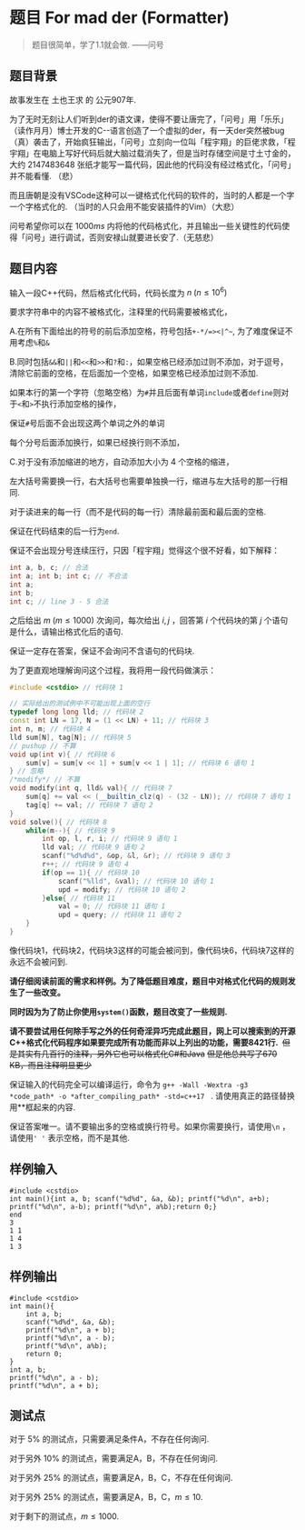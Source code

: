 # 题目 For mad der (Formatter)

> 题目很简单，学了1.1就会做. ——问号

## 题目背景

故事发生在 土也王求 的 公元907年.

为了无时无刻让人们听到der的语文课，使得不要让唐完了，「问号」用「乐乐」（读作月月）博士开发的C--语言创造了一个虚拟的der，有一天der突然被bug（真）袭击了，开始疯狂输出，「问号」立刻向一位叫「程宇翔」的巨佬求救，「程宇翔」在电脑上写好代码后就大脑过载消失了，但是当时存储空间是寸土寸金的，大约 $2147483648$ 张纸才能写一篇代码，因此他的代码没有经过格式化，「问号」并不能看懂. （悲）

而且唐朝是没有VSCode这种可以一键格式化代码的软件的，当时的人都是一个字一个字格式化的. （当时的人只会用不能安装插件的Vim）（大悲）

问号希望你可以在 $1000ms$ 内将他的代码格式化，并且输出一些关键性的代码使得「问号」进行调试，否则安禄山就要进长安了.（无慈悲）

## 题目内容

输入一段C++代码，然后格式化代码，代码长度为 $n\;(n\le10^6)$

要求字符串中的内容不被格式化，注释里的代码需要被格式化，

A.在所有下面给出的符号的前后添加空格，符号包括`+-*/=><|^~`, 为了难度保证不用考虑`%`和`&`

B.同时包括`&&`和`||`和`<<`和`>>`和`?`和`:`，如果空格已经添加过则不添加，对于逗号，清除它前面的空格，在后面加一个空格，如果空格已经添加过则不添加.

如果本行的第一个字符（忽略空格）为`#`并且后面有单词`include`或者`define`则对于`<`和`>`不执行添加空格的操作，

保证`#`号后面不会出现这两个单词之外的单词

每个分号后面添加换行，如果已经换行则不添加，

C.对于没有添加缩进的地方，自动添加大小为 $4$ 个空格的缩进，

左大括号需要换一行，右大括号也需要单独换一行，缩进与左大括号的那一行相同.

对于读进来的每一行（而不是代码的每一行）清除最前面和最后面的空格.

保证在代码结束的后一行为`end`.

保证不会出现分号连续压行，只因「程宇翔」觉得这个很不好看，如下解释：

```cpp
int a, b, c; // 合法
int a; int b; int c; // 不合法
int a;
int b;
int c; // line 3 - 5 合法
```





之后给出 $m\;(m\le 1000)$ 次询问，每次给出 $i,j$ ，回答第 $i$ 个代码块的第 $j$ 个语句是什么，请输出格式化后的语句.

保证一定存在答案，保证不会询问不含语句的代码块.

为了更直观地理解询问这个过程，我将用一段代码做演示：

```cpp
#include <cstdio> // 代码块 1

// 实际给出的测试例中不可能出现上面的空行
typedef long long lld; // 代码块 2
const int LN = 17, N = (1 << LN) + 11; // 代码块 3
int n, m; // 代码块 4
lld sum[N], tag[N]; // 代码块 5
// pushup // 不算
void up(int v){ // 代码块 6
	sum[v] = sum[v << 1] + sum[v << 1 | 1]; // 代码块 6 语句 1
} // 忽略
/*modify*/ // 不算
void modify(int q, lld& val){ // 代码块 7
	sum[q] += val << (__builtin_clz(q) - (32 - LN)); // 代码块 7 语句 1
	tag[q] += val; // 代码块 7 语句 2
}
void solve(){ // 代码块 8
	while(m--){ // 代码块 9
		int op, l, r, i; // 代码块 9 语句 1
		lld val; // 代码块 9 语句 2
		scanf("%d%d%d", &op, &l, &r); // 代码块 9 语句 3
		r++; // 代码块 9 语句 4
		if(op == 1){ // 代码块 10
			scanf("%lld", &val); // 代码块 10 语句 1
			upd = modify; // 代码块 10 语句 2
		}else{ // 代码块 11
			val = 0; // 代码块 11 语句 1
			upd = query; // 代码块 11 语句 2
    }
}

```

像代码块1，代码块2，代码块3这样的可能会被问到，像代码块6，代码块7这样的永远不会被问到.

<b>请仔细阅读前面的需求和样例。为了降低题目难度，题目中对格式化代码的规则发生了一些改变。</b>

<b>同时因为为了防止你使用`system()`函数，题目改变了一些规则.</b>

<b>请不要尝试用任何除手写之外的任何奇淫异巧完成此题目，网上可以搜索到的开源C++格式化代码程序如果要完成所有功能而非以上列出的功能，需要8421行. </b> <del>但是其实有几百行的注释，另外它也可以格式化C#和Java</del> <del>但是他总共写了670 KB，而且注释明显更少</del>

保证输入的代码完全可以编译运行，命令为 `g++ -Wall -Wextra -g3 *code_path* -o *after_compiling_path* -std=c++17 ` . 请使用真正的路径替换用**框起来的内容.

保证答案唯一。请不要输出多的空格或换行符号。如果你需要换行，请使用`\n` ，请使用`' '` 表示空格，而不是其他.

## 样例输入

```
#include <cstdio>
int main(){int a, b; scanf("%d%d", &a, &b); printf("%d\n", a+b); printf("%d\n", a-b); printf("%d\n", a%b);return 0;}
end
3
1 1
1 4
1 3
```

## 样例输出

```
#include <cstdio>
int main(){
	int a, b;
	scanf("%d%d", &a, &b);
	printf("%d\n", a + b);
	printf("%d\n", a - b);
	printf("%d\n", a%b);
	return 0;
}
int a, b;
printf("%d\n", a - b);
printf("%d\n", a + b);
```

## 测试点

对于 $5\%$ 的测试点，只需要满足条件A，不存在任何询问.

对于另外 $10\%$ 的测试点，需要满足A，B，不存在任何询问.

对于另外 $25\%$ 的测试点，需要满足A，B，C，不存在任何询问.

对于另外 $25\%$ 的测试点，需要满足A，B，C，$m\le10$.

对于剩下的测试点，$m\le1000$.




